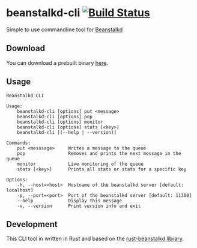 # beanstalkd-cli [![Build Status](https://travis-ci.org/schickling/beanstalkd-cli.svg?branch=master)](https://travis-ci.org/schickling/beanstalkd-cli)
Simple to use commandline tool for [Beanstalkd](https://github.com/kr/beanstalkd)

## Download

You can download a prebuilt binary [here](https://github.com/schickling/beanstalkd-cli/releases).

## Usage
```
Beanstalkd CLI

Usage:
    beanstalkd-cli [options] put <message>
    beanstalkd-cli [options] pop
    beanstalkd-cli [options] monitor
    beanstalkd-cli [options] stats [<key>]
    beanstalkd-cli [(--help | --version)]

Commands:
    put <messsage>     Writes a message to the queue
    pop                Removes and prints the next message in the queue
    monitor            Live monitoring of the queue
    stats [<key>]      Prints all stats or stats for a specific key

Options:
    -h, --host=<host>  Hostname of the beanstalkd server [default: localhost]
    -p, --port=<port>  Port of the beanstalkd server [default: 11300]
    --help             Display this message
    -v, --version      Print version info and exit
```

## Development

This CLI tool in written in Rust and based on the [rust-beanstalkd library](https://github.com/schickling/rust-beanstalkd).
